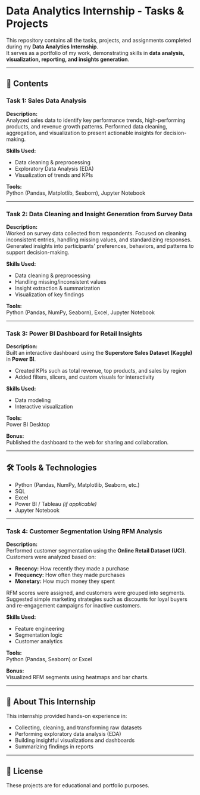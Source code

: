 # Data Analytics Internship - Tasks & Projects

This repository contains all the tasks, projects, and assignments completed during my **Data Analytics Internship**.  
It serves as a portfolio of my work, demonstrating skills in **data analysis, visualization, reporting, and insights generation**.

---

## 📂 Contents

### **Task 1: Sales Data Analysis**

**Description:**  
Analyzed sales data to identify key performance trends, high-performing products, and revenue growth patterns. Performed data cleaning, aggregation, and visualization to present actionable insights for decision-making.

**Skills Used:**  
- Data cleaning & preprocessing  
- Exploratory Data Analysis (EDA)  
- Visualization of trends and KPIs  

**Tools:**  
Python (Pandas, Matplotlib, Seaborn), Jupyter Notebook  

---

### **Task 2: Data Cleaning and Insight Generation from Survey Data**

**Description:**  
Worked on survey data collected from respondents. Focused on cleaning inconsistent entries, handling missing values, and standardizing responses. Generated insights into participants' preferences, behaviors, and patterns to support decision-making.

**Skills Used:**  
- Data cleaning & preprocessing  
- Handling missing/inconsistent values  
- Insight extraction & summarization  
- Visualization of key findings  

**Tools:**  
Python (Pandas, NumPy, Seaborn), Excel, Jupyter Notebook  

---

### **Task 3: Power BI Dashboard for Retail Insights**

**Description:**  
Built an interactive dashboard using the **Superstore Sales Dataset (Kaggle)** in **Power BI**.  
- Created KPIs such as total revenue, top products, and sales by region  
- Added filters, slicers, and custom visuals for interactivity  

**Skills Used:**  
- Data modeling  
- Interactive visualization  

**Tools:**  
Power BI Desktop  

**Bonus:**  
Published the dashboard to the web for sharing and collaboration.  

---

## 🛠 Tools & Technologies
- Python (Pandas, NumPy, Matplotlib, Seaborn, etc.)  
- SQL  
- Excel  
- Power BI / Tableau *(if applicable)*  
- Jupyter Notebook  

---

### **Task 4: Customer Segmentation Using RFM Analysis**

**Description:**  
Performed customer segmentation using the **Online Retail Dataset (UCI)**. Customers were analyzed based on:  
- **Recency:** How recently they made a purchase  
- **Frequency:** How often they made purchases  
- **Monetary:** How much money they spent  

RFM scores were assigned, and customers were grouped into segments. Suggested simple marketing strategies such as discounts for loyal buyers and re-engagement campaigns for inactive customers.

**Skills Used:**  
- Feature engineering  
- Segmentation logic  
- Customer analytics  

**Tools:**  
Python (Pandas, Seaborn) or Excel  

**Bonus:**  
Visualized RFM segments using heatmaps and bar charts.  

---

## 📌 About This Internship
This internship provided hands-on experience in:  
- Collecting, cleaning, and transforming raw datasets  
- Performing exploratory data analysis (EDA)  
- Building insightful visualizations and dashboards  
- Summarizing findings in reports  

---

## 📄 License
These projects are for educational and portfolio purposes.  
